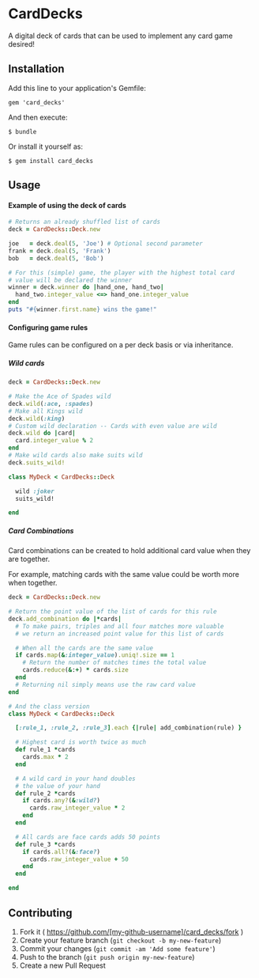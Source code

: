# CardDecks

A digital deck of cards that can be used to implement any card game desired!

## Installation

Add this line to your application's Gemfile:

    gem 'card_decks'

And then execute:

    $ bundle

Or install it yourself as:

    $ gem install card_decks

## Usage

#### Example of using the deck of cards

```ruby
# Returns an already shuffled list of cards
deck = CardDecks::Deck.new

joe   = deck.deal(5, 'Joe') # Optional second parameter
frank = deck.deal(5, 'Frank')
bob   = deck.deal(5, 'Bob')

# For this (simple) game, the player with the highest total card
# value will be declared the winner
winner = deck.winner do |hand_one, hand_two|
  hand_two.integer_value <=> hand_one.integer_value
end
puts "#{winner.first.name} wins the game!"
```

#### Configuring game rules

Game rules can be configured on a per deck basis or via inheritance.

##### Wild cards

```ruby
deck = CardDecks::Deck.new

# Make the Ace of Spades wild
deck.wild(:ace, :spades)
# Make all Kings wild
deck.wild(:king)
# Custom wild declaration -- Cards with even value are wild
deck.wild do |card|
  card.integer_value % 2
end
# Make wild cards also make suits wild
deck.suits_wild!

class MyDeck < CardDecks::Deck

  wild :joker
  suits_wild!

end
```

##### Card Combinations

Card combinations can be created to hold additional card value when they are together.

For example, matching cards with the same value could be worth more when together.

```ruby
deck = CardDecks::Deck.new

# Return the point value of the list of cards for this rule
deck.add_combination do |*cards|
  # To make pairs, triples and all four matches more valuable
  # we return an increased point value for this list of cards

  # When all the cards are the same value
  if cards.map(&:integer_value).uniq!.size == 1
    # Return the number of matches times the total value
    cards.reduce(&:+) * cards.size
  end
  # Returning nil simply means use the raw card value
end

# And the class version
class MyDeck < CardDecks::Deck

  [:rule_1, :rule_2, :rule_3].each {|rule| add_combination(rule) }

  # Highest card is worth twice as much
  def rule_1 *cards
    cards.max * 2
  end

  # A wild card in your hand doubles
  # the value of your hand
  def rule_2 *cards
    if cards.any?(&:wild?)
      cards.raw_integer_value * 2
    end
  end

  # All cards are face cards adds 50 points
  def rule_3 *cards
    if cards.all?(&:face?)
      cards.raw_integer_value + 50
    end
  end

end
```


## Contributing

1. Fork it ( https://github.com/[my-github-username]/card_decks/fork )
2. Create your feature branch (`git checkout -b my-new-feature`)
3. Commit your changes (`git commit -am 'Add some feature'`)
4. Push to the branch (`git push origin my-new-feature`)
5. Create a new Pull Request

